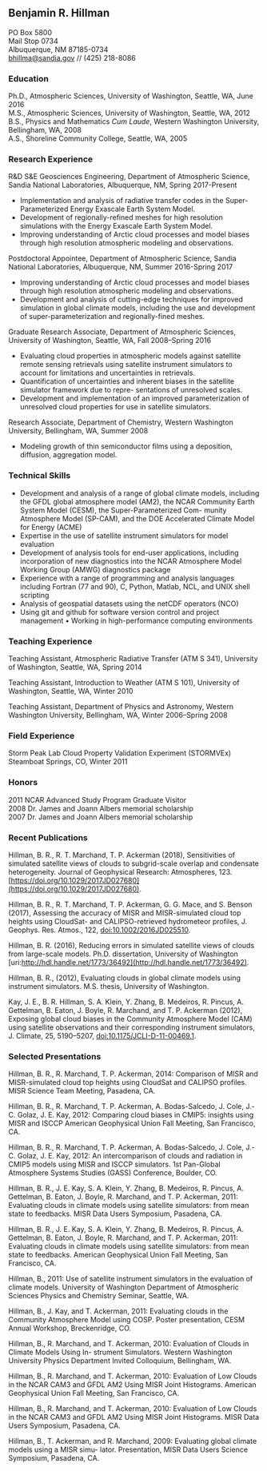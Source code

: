 ## Benjamin R. Hillman
PO Box 5800  
Mail Stop 0734  
Albuquerque, NM 87185-0734  
[bhillma@sandia.gov](mailto:bhillma@sandia.gov) // (425) 218-8086  

### Education
Ph.D., Atmospheric Sciences, University of Washington, Seattle, WA, June 2016  
M.S., Atmospheric Sciences, University of Washington, Seattle, WA, 2012  
B.S., Physics and Mathematics *Cum Laude*, Western Washington University, Bellingham, WA, 2008  
A.S., Shoreline Community College, Seattle, WA, 2005  

### Research Experience
R&D S&E Geosciences Engineering, Department of Atmospheric Science, Sandia National Laboratories, Albuquerque, NM, Spring 2017-Present

  - Implementation and analysis of radiative transfer codes in the Super-Parameterized Energy Exascale Earth System Model.
  - Development of regionally-refined meshes for high resolution simulations with the Energy Exascale Earth System Model.
  - Improving understanding of Arctic cloud processes and model biases through high resolution atmospheric modeling and observations.
  
Postdoctoral Appointee, Department of Atmospheric Science, Sandia National Laboratories, Albuquerque, NM, Summer 2016-Spring 2017

  - Improving understanding of Arctic cloud processes and model biases through high resolution atmospheric modeling and observations.
  - Development and analysis of cutting-edge techniques for improved simulation in global climate models, including the use and development of super-parameterization and regionally-fined meshes.  

Graduate Research Associate, Department of Atmospheric Sciences, University of Washington, Seattle, WA, Fall 2008–Spring 2016

  - Evaluating cloud properties in atmospheric models against satellite remote sensing retrievals using satellite instrument simulators to account for limitations and uncertainties in retrievals.
  - Quantification of uncertainties and inherent biases in the satellite simulator framework due to repre- sentations of unresolved scales.
  - Development and implementation of an improved parameterization of unresolved cloud properties for use in satellite simulators.  

Research Associate, Department of Chemistry, Western Washington University, Bellingham, WA, Summer 2008

  - Modeling growth of thin semiconductor films using a deposition, diffusion, aggregation model.
  
### Technical Skills

  - Development and analysis of a range of global climate models, including the GFDL global atmosphere model (AM2), the NCAR Community Earth System Model (CESM), the Super-Parameterized Com- munity Atmosphere Model (SP-CAM), and the DOE Accelerated Climate Model for Energy (ACME)
  - Expertise in the use of satellite instrument simulators for model evaluation
  - Development of analysis tools for end-user applications, including incorporation of new diagnostics into
the NCAR Atmosphere Model Working Group (AMWG) diagnostics package
  - Experience with a range of programming and analysis languages including Fortran (77 and 90), C, Python, Matlab, NCL, and UNIX shell scripting
  - Analysis of geospatial datasets using the netCDF operators (NCO)
  - Using git and github for software version control and project management • Working in high-performance computing environments

### Teaching Experience

Teaching Assistant, Atmospheric Radiative Transfer (ATM S 341), University of Washington, Seattle, WA, Spring 2014  

Teaching Assistant, Introduction to Weather (ATM S 101), University of Washington, Seattle, WA, Winter 2010  

Teaching Assistant, Department of Physics and Astronomy, Western Washington University, Bellingham, WA, Winter 2006–Spring 2008  

### Field Experience
Storm Peak Lab Cloud Property Validation Experiment (STORMVEx) Steamboat Springs, CO, Winter 2011

### Honors
2011 NCAR Advanced Study Program Graduate Visitor  
2008 Dr. James and Joann Albers memorial scholarship  
2007 Dr. James and Joann Albers memorial scholarship

### Recent Publications
Hillman, B. R., R. T. Marchand, T. P. Ackerman (2018), Sensitivities of simulated satellite views of clouds to
subgrid-scale overlap and condensate heterogeneity. Journal of Geophysical Research: Atmospheres, 123. [https://doi.org/10.1029/2017JD027680](https://doi.org/10.1029/2017JD027680).

Hillman, B. R., R. T. Marchand, T. P. Ackerman, G. G. Mace, and S. Benson (2017), Assessing the accuracy of MISR and MISR-simulated cloud top heights using CloudSat- and CALIPSO-retrieved hydrometeor profiles, J. Geophys. Res. Atmos., 122, [doi:10.1002/2016JD025510](http://onlinelibrary.wiley.com/doi/10.1002/2016JD025510/full).

Hillman, B. R. (2016), Reducing errors in simulated satellite views of clouds from large-scale models. Ph.D. dissertation, University of Washington [uri:http://hdl.handle.net/1773/36492](http://hdl.handle.net/1773/36492).

Hillman, B. R., (2012), Evaluating clouds in global climate models using instrument simulators. M.S. thesis, University of Washington.

Kay, J. E., B. R. Hillman, S. A. Klein, Y. Zhang, B. Medeiros, R. Pincus, A. Gettelman, B. Eaton, J. Boyle, R. Marchand, and T. P. Ackerman (2012), Exposing global cloud biases in the Community Atmosphere Model (CAM) using satellite observations and their corresponding instrument simulators, J. Climate, 25, 5190–5207, [doi:10.1175/JCLI-D-11-00469.1](http://journals.ametsoc.org/doi/abs/10.1175/JCLI-D-11-00469.1).


### Selected Presentations
Hillman, B. R., R. Marchand, T. P. Ackerman, 2014: Comparison of MISR and MISR-simulated cloud top heights using CloudSat and CALIPSO profiles. MISR Science Team Meeting, Pasadena, CA.

Hillman, B. R., R. Marchand, T. P. Ackerman, A. Bodas-Salcedo, J. Cole, J.-C. Golaz, J. E. Kay, 2012: Comparing cloud biases in CMIP5: insights using MISR and ISCCP American Geophysical Union Fall Meeting, San Francisco, CA.

Hillman, B. R., R. Marchand, T. P. Ackerman, A. Bodas-Salcedo, J. Cole, J.-C. Golaz, J. E. Kay, 2012: An intercomparison of clouds and radiation in CMIP5 models using MISR and ISCCP simulators. 1st Pan-Global Atmosphere Systems Studies (GASS) Conference, Boulder, CO.

Hillman, B. R., J. E. Kay, S. A. Klein, Y. Zhang, B. Medeiros, R. Pincus, A. Gettelman, B. Eaton, J. Boyle, R. Marchand, and T. P. Ackerman, 2011: Evaluating clouds in climate models using satellite simulators: from mean state to feedbacks. MISR Data Users Symposium, Pasadena, CA.

Hillman, B. R., J. E. Kay, S. A. Klein, Y. Zhang, B. Medeiros, R. Pincus, A. Gettelman, B. Eaton, J. Boyle, R. Marchand, and T. P. Ackerman, 2011: Evaluating clouds in climate models using satellite simulators: from mean state to feedbacks. American Geophysical Union Fall Meeting, San Francisco, CA.

Hillman, B., 2011: Use of satellite instrument simulators in the evaluation of climate models. University of Washington Department of Atmospheric Sciences Physics and Chemistry Seminar, Seattle, WA.

Hillman, B., J. Kay, and T. Ackerman, 2011: Evaluating clouds in the Community Atmosphere Model using COSP. Poster presentation, CESM Annual Workshop, Breckenridge, CO.

Hillman, B., R. Marchand, and T. Ackerman, 2010: Evaluation of Clouds in Climate Models Using In- strument Simulators. Western Washington University Physics Department Invited Colloquium, Bellingham, WA.

Hillman, B., R. Marchand, and T. Ackerman, 2010: Evaluation of Low Clouds in the NCAR CAM3 and GFDL AM2 Using MISR Joint Histograms. American Geophysical Union Fall Meeting, San Francisco, CA.

Hillman, B., R. Marchand, and T. Ackerman, 2010: Evaluation of Low Clouds in the NCAR CAM3 and GFDL AM2 Using MISR Joint Histograms. MISR Data Users Symposium, Pasadena, CA.

Hillman, B., T. Ackerman, and R. Marchand, 2009: Evaluating global climate models using a MISR simu- lator. Presentation, MISR Data Users Science Symposium, Pasadena, CA.
